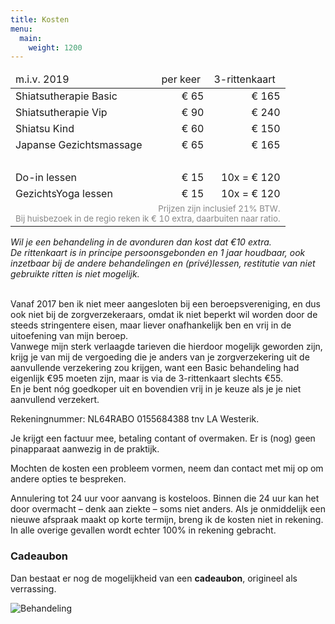 ```yaml
---
title: Kosten
menu:
  main:
    weight: 1200
---
```

<table cellpadding="3">
<thead>
<tr>
<td>m.i.v. 2019</td>
<td>per keer</td>
<td>3-rittenkaart</td>
</tr>
</thead>
<tbody>
<tr>
<td>Shiatsutherapie Basic</td>
<td align="right">€ 65</td>
<td align="right">€ 165</td>
</tr>
<tr>
<td>Shiatsutherapie Vip</td>
<td align="right">€ 90</td>
<td align="right">€ 240</td>
</tr>
<tr>
<td>Shiatsu Kind</td>
<td align="right">€ 60</td>
<td align="right">€ 150</td>
</tr>
<tr>
<td>Japanse Gezichtsmassage</td>
<td align="right">€ 65</td>
<td align="right">€ 165</td>
</tr>
<tr>
<td> </td>
<td align="right"> </td>
<td align="right"> </td>
</tr>
<tr>
<td>Do-in lessen</td>
<td align="right">€ 15</td>
<td align="right">10x = € 120</td>
</tr>
<tr>
<td>GezichtsYoga lessen</td>
<td align="right">€ 15</td>
<td align="right">10x = € 120</td>
</tr>
<tr>
<td colspan="3" align="right"><span style="color: #888888; font-size: smaller;">Prijzen zijn inclusief 21% BTW.  <br>
Bij huisbezoek in de regio reken ik € 10 extra, daarbuiten naar ratio.</span></td>
</tr>
</tbody>
</table>

_Wil je een behandeling in de avonduren dan kost dat €10 extra._\
_De rittenkaart is in principe persoonsgebonden en 1 jaar houdbaar, ook inzetbaar bij de andere behandelingen en (privé)lessen, restitutie van niet gebruikte ritten is niet mogelijk._

\
Vanaf 2017 ben ik niet meer aangesloten bij een beroepsvereniging, en dus ook niet bij de zorgverzekeraars, omdat ik niet beperkt wil worden door de steeds stringentere eisen, maar liever onafhankelijk ben en vrij in de uitoefening van mijn beroep.\
Vanwege mijn sterk verlaagde tarieven die hierdoor mogelijk geworden zijn, krijg je van mij de vergoeding die je anders van je zorgverzekering uit de aanvullende verzekering zou krijgen, want een Basic behandeling had eigenlijk €95 moeten zijn, maar is via de 3-rittenkaart slechts €55.\
En je bent nóg goedkoper uit en bovendien vrij in je keuze als je je niet aanvullend verzekert.

Rekeningnummer: NL64RABO 0155684388 tnv LA Westerik.

Je krijgt een factuur mee, betaling contant of overmaken. Er is (nog) geen pinapparaat aanwezig in de praktijk.

Mochten de kosten een probleem vormen, neem dan contact met mij op om andere opties te bespreken.  

Annulering tot 24 uur voor aanvang is kosteloos. Binnen die 24 uur kan het door overmacht – denk aan ziekte – soms niet anders. Als je onmiddelijk een nieuwe afspraak maakt op korte termijn, breng ik de kosten niet in rekening. In alle overige gevallen wordt echter 100% in rekening gebracht.

### Cadeaubon

Dan bestaat er nog de mogelijkheid van een **cadeaubon**, origineel als verrassing.

![Behandeling](/uploads/behandeling5.jpg#right)
